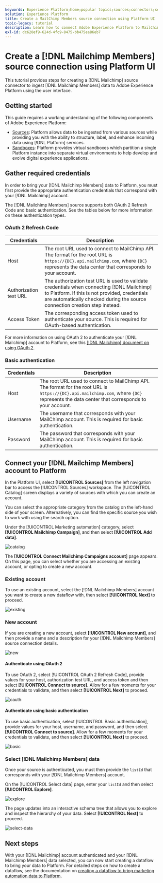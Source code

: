 ```yaml
---
keywords: Experience Platform;home;popular topics;sources;connectors;source connectors;sources sdk;sdk;SDK
solution: Experience Platform
title: Create a MailChimp Members source connection using Platform UI
topic-legacy: tutorial
description: Learn how to connect Adobe Experience Platform to MailChimp Members using Platform UI.
exl-id: dc620ef9-624d-4fc9-8475-bb475ea86eb7
---
```

# Create a [!DNL Mailchimp Members] source connection using Platform UI

This tutorial provides steps for creating a [!DNL Mailchimp] source connector to ingest [!DNL Mailchimp Members] data to Adobe Experience Platform using the user interface.

## Getting started

This guide requires a working understanding of the following components of Adobe Experience Platform:

* [Sources](../../../../home.md): Platform allows data to be ingested from various sources while providing you with the ability to structure, label, and enhance incoming data using [!DNL Platform] services.
* [Sandboxes](../../../../../sandboxes/home.md): Platform provides virtual sandboxes which partition a single Platform instance into separate virtual environments to help develop and evolve digital experience applications.

## Gather required credentials

In order to bring your [!DNL Mailchimp Members] data to Platform, you must first provide the appropriate authentication credentials that correspond with your [!DNL Mailchimp] account.

The [!DNL Mailchimp Members] source supports both OAuth 2 Refresh Code and basic authentication. See the tables below for more information on these authentication types.

### OAuth 2 Refresh Code

| Credentials | Description |
| --- | --- |
| Host | The root URL used to connect to MailChimp API. The format for the root URL is `https://{DC}.api.mailchimp.com`, where `{DC}` represents the data center that corresponds to your account. |
| Authorization test URL | The authorization test URL is used to validate credentials when connecting [!DNL Mailchimp] to Platform. If this is not provided, credentials are automatically checked during the source connection creation step instead. |
| Access Token | The corresponding access token used to authenticate your source. This is required for OAuth-based authentication. |

For more information on using OAuth 2 to authenticate your [!DNL Mailchimp] account to Platform, see this [[!DNL Mailchimp] document on using OAuth 2](https://mailchimp.com/developer/marketing/guides/access-user-data-oauth-2/).

### Basic authentication

| Credentials | Description |
| --- | --- |
| Host | The root URL used to connect to MailChimp API. The format for the root URL is `https://{DC}.api.mailchimp.com`, where `{DC}` represents the data center that corresponds to your account. |
| Username | The username that corresponds with your MailChimp account. This is required for basic authentication. |
| Password | The password that corresponds with your MailChimp account. This is required for basic authentication. |

## Connect your [!DNL Mailchimp Members] account to Platform

In the Platform UI, select **[!UICONTROL Sources]** from the left navigation bar to access the [!UICONTROL Sources] workspace. The [!UICONTROL Catalog] screen displays a variety of sources with which you can create an account.

You can select the appropriate category from the catalog on the left-hand side of your screen. Alternatively, you can find the specific source you wish to work with using the search option.

Under the [!UICONTROL Marketing automation] category, select **[!UICONTROL Mailchimp Campaign]**, and then select **[!UICONTROL Add data]**.

![catalog](../../../../images/tutorials/create/mailchimp-members/catalog.png)

The **[!UICONTROL Connect Mailchimp Campaigns account]** page appears. On this page, you can select whether you are accessing an existing account, or opting to create a new account.

### Existing account

To use an existing account, select the [!DNL Mailchimp Members] account you want to create a new dataflow with, then select **[!UICONTROL Next]** to proceed.

![existing](../../../../images/tutorials/create/mailchimp-members/existing.png)

### New account

If you are creating a new account, select **[!UICONTROL New account]**, and then provide a name and a description for your [!DNL Mailchimp Members] source connection details.

![new](../../../../images/tutorials/create/mailchimp-members/new.png)


#### Authenticate using OAuth 2

To use OAuth 2, select [!UICONTROL OAuth 2 Refresh Code], provide values for your host, authorization test URL, and access token and then select **[!UICONTROL Connect to source]**. Allow for a few moments for your credentials to validate, and then select **[!UICONTROL Next]** to proceed.

![oauth](../../../../images/tutorials/create/mailchimp-members/oauth.png)

#### Authenticate using basic authentication

To use basic authentication, select [!UICONTROL Basic authentication], provide values for your host, username, and password, and then select **[!UICONTROL Connect to source]**. Allow for a few moments for your credentials to validate, and then select **[!UICONTROL Next]** to proceed.

![basic](../../../../images/tutorials/create/mailchimp-members/basic.png)

### Select [!DNL Mailchimp Members] data

Once your source is authenticated, you must then provide the `listId` that corresponds with your [!DNL Mailchimp Members] account.

On the [!UICONTROL Select data] page, enter your `listId` and then select **[!UICONTROL Explore]**.

![explore](../../../../images/tutorials/create/mailchimp-members/explore.png)

The page updates into an interactive schema tree that allows you to explore and inspect the hierarchy of your data. Select **[!UICONTROL Next]** to proceed.

![select-data](../../../../images/tutorials/create/mailchimp-members/select-data.png)

## Next steps

With your [!DNL Mailchimp] account authenticated and your [!DNL Mailchimp Members] data selected, you can now start creating a dataflow to bring your data to Platform. For detailed steps on how to create a dataflow, see the documentation on [creating a dataflow to bring marketing automation data to Platform](../../dataflow/marketing-automation.md).
